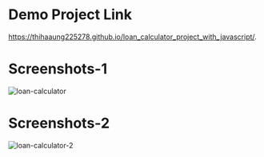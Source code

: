 # Demo Project Link
 https://thihaaung225278.github.io/loan_calculator_project_with_javascript/.
 
# Screenshots-1
![loan-calculator](https://user-images.githubusercontent.com/45056004/69881365-3a27ce80-12fb-11ea-903e-3ce149cce07a.png)

# Screenshots-2
![loan-calculator-2](https://user-images.githubusercontent.com/45056004/69881507-aaceeb00-12fb-11ea-9ab5-1099e14eda78.png)


